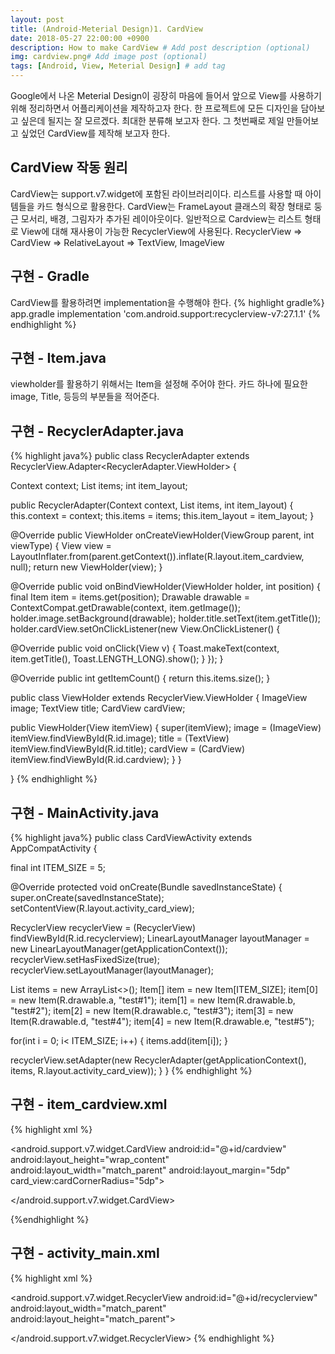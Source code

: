 ```yaml
---
layout: post
title: (Android-Meterial Design)1. CardView
date: 2018-05-27 22:00:00 +0900
description: How to make CardView # Add post description (optional)
img: cardview.png# Add image post (optional)
tags: [Android, View, Meterial Design] # add tag
---
```

Google에서 나온 Meterial Design이 굉장히 마음에 들어서 앞으로 View를 사용하기 위해 정리하면서 어플리케이션을 제작하고자 한다. 한 프로젝트에 모든 디자인을 담아보고 싶은데 될지는 잘 모르겠다. 최대한 분류해 보고자 한다.
그 첫번째로 제일 만들어보고 싶었던 CardView를 제작해 보고자 한다.

## CardView 작동 원리
CardView는 support.v7.widget에 포함된 라이브러리이다. 리스트를 사용할 때 아이템들을 카드 형식으로 활용한다.
CardView는 FrameLayout 클래스의 확장 형태로 둥근 모서리, 배경, 그림자가 추가된 레이아웃이다.
일반적으로 Cardview는 리스트 형태로 View에 대해 재사용이 가능한 RecyclerView에 사용된다.
RecyclerView => CardView => RelativeLayout => TextView, ImageView

## 구현 - Gradle
CardView를 활용하려면 implementation을 수행해야 한다.
{% highlight gradle%}
app.gradle
 implementation 'com.android.support:recyclerview-v7:27.1.1'
{% endhighlight %}

## 구현 - Item.java
viewholder를 활용하기 위해서는 Item을 설정해 주어야 한다.
카드 하나에 필요한 image, Title, 등등의 부분들을 적어준다.

## 구현 - RecyclerAdapter.java

{% highlight java%}
public class RecyclerAdapter extends RecyclerView.Adapter<RecyclerAdapter.ViewHolder>  {

Context context;
List<Item> items;
int item_layout;

public RecyclerAdapter(Context context, List<Item> items, int item_layout)  {
this.context = context;
this.items = items;
this.item_layout = item_layout;
}


@Override
public ViewHolder onCreateViewHolder(ViewGroup parent, int viewType) {
View view = LayoutInflater.from(parent.getContext()).inflate(R.layout.item_cardview, null);
return new ViewHolder(view);
}

@Override
public void onBindViewHolder(ViewHolder holder, int position) {
final Item item = items.get(position);
Drawable drawable = ContextCompat.getDrawable(context, item.getImage());
holder.image.setBackground(drawable);
holder.title.setText(item.getTitle());
holder.cardView.setOnClickListener(new View.OnClickListener() {

@Override
public void onClick(View v) {
Toast.makeText(context, item.getTitle(), Toast.LENGTH_LONG).show();
}
});
}

@Override
public int getItemCount() {
return this.items.size();
}

public class ViewHolder extends RecyclerView.ViewHolder  {
ImageView image;
TextView title;
CardView cardView;

public ViewHolder(View itemView)  {
super(itemView);
image = (ImageView) itemView.findViewById(R.id.image);
title = (TextView) itemView.findViewById(R.id.title);
cardView = (CardView) itemView.findViewById(R.id.cardview);
}
}

}
{% endhighlight %}

## 구현 - MainActivity.java
{% highlight java%}
public class CardViewActivity extends AppCompatActivity {

final int ITEM_SIZE = 5;

@Override
protected void onCreate(Bundle savedInstanceState) {
super.onCreate(savedInstanceState);
setContentView(R.layout.activity_card_view);

RecyclerView recyclerView = (RecyclerView) findViewById(R.id.recyclerview);
LinearLayoutManager layoutManager = new LinearLayoutManager(getApplicationContext());
recyclerView.setHasFixedSize(true);
recyclerView.setLayoutManager(layoutManager);

List<Item> items = new ArrayList<>();
Item[] item = new Item[ITEM_SIZE];
item[0] = new Item(R.drawable.a, "test#1");
item[1] = new Item(R.drawable.b, "test#2");
item[2] = new Item(R.drawable.c, "test#3");
item[3] = new Item(R.drawable.d, "test#4");
item[4] = new Item(R.drawable.e, "test#5");

for(int i = 0; i< ITEM_SIZE; i++)  {
items.add(item[i]);
}

recyclerView.setAdapter(new RecyclerAdapter(getApplicationContext(), items, R.layout.activity_card_view));
}
}
{% endhighlight %}

## 구현 - item_cardview.xml
{% highlight xml %}
<?xml version="1.0" encoding="utf-8"?>
<LinearLayout 
android:layout_width="match_parent"
android:layout_height="match_parent"
android:orientation="vertical">

<!--CardView 작성 : 안에 들어갈 내용 작성-->
<android.support.v7.widget.CardView 
android:id="@+id/cardview"
android:layout_height="wrap_content"
android:layout_width="match_parent"
android:layout_margin="5dp"
card_view:cardCornerRadius="5dp">
<LinearLayout
android:layout_width="match_parent"
android:layout_height="match_parent"
android:orientation="vertical">

<ImageView
android:id="@+id/image"
android:layout_width="match_parent"
android:layout_height="210dp" />

<TextView
android:id="@+id/title"
android:layout_width="match_parent"
android:layout_height="wrap_content"
android:padding="10dp"
android:text="test" />
</LinearLayout>
</android.support.v7.widget.CardView>

</LinearLayout>
{%endhighlight %}

## 구현 - activity_main.xml
{% highlight xml %}
<RelativeLayout 
android:layout_width="match_parent"
android:layout_height="match_parent"
tools:context=".CardView.CardViewActivity">

<!-- RecyclerView로 작성-->
<android.support.v7.widget.RecyclerView 
android:id="@+id/recyclerview"
android:layout_width="match_parent"
android:layout_height="match_parent">

</android.support.v7.widget.RecyclerView>
</RelativeLayout>
{% endhighlight %}
